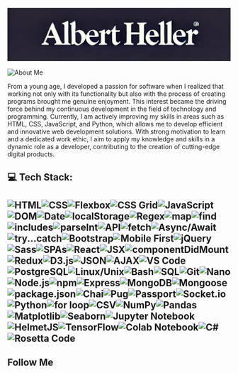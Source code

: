 ![Header](https://raw.githubusercontent.com/helleralbert770/helleralbert770/main/assets/7npck8nr.png)

![About Me](https://img.shields.io/badge/About%20Me-4B0082?style=flat-square)
 
 From a young age, I developed a passion for software when I realized that working not only with its functionality but also with the process of creating programs brought me genuine enjoyment. This interest became the driving force behind my continuous development in the field of technology and programming. Currently, I am actively improving my skills in areas such as HTML, CSS, JavaScript, and Python, which allows me to develop efficient and innovative web development solutions. With strong motivation to learn and a dedicated work ethic, I aim to apply my knowledge and skills in a dynamic role as a developer, contributing to the creation of cutting-edge digital products.

## 💻 Tech Stack:
## ![HTML](https://img.shields.io/badge/HTML-E34F26?style=flat-square&logo=html5&logoColor=white)![CSS](https://img.shields.io/badge/CSS-1572B6?style=flat-square&logo=css3&logoColor=white)![Flexbox](https://img.shields.io/badge/Flexbox-26A65B?style=flat-square&logo=css3&logoColor=white)![CSS Grid](https://img.shields.io/badge/CSS%20Grid-8B8B8B?style=flat-square&logo=css3&logoColor=white)![JavaScript](https://img.shields.io/badge/JavaScript-F7DF1E?style=flat-square&logo=javascript&logoColor=black)![DOM](https://img.shields.io/badge/DOM-4D4D4D?style=flat-square&logo=html5&logoColor=white)![Date](https://img.shields.io/badge/Date-blue?style=flat-square)![localStorage](https://img.shields.io/badge/localStorage-FFA500?style=flat-square&logo=html5&logoColor=white)![Regex](https://img.shields.io/badge/Regex-4B0082?style=flat-square&logo=javascript&logoColor=white)![map](https://img.shields.io/badge/map-007ACC?style=flat-square&logo=javascript&logoColor=white)![find](https://img.shields.io/badge/find-007ACC?style=flat-square&logo=javascript&logoColor=white)![includes](https://img.shields.io/badge/includes-007ACC?style=flat-square&logo=javascript&logoColor=white)![parseInt](https://img.shields.io/badge/parseInt-007ACC?style=flat-square&logo=javascript&logoColor=white)![API](https://img.shields.io/badge/API-4BC51B?style=flat-square&logo=api&logoColor=white)![fetch](https://img.shields.io/badge/fetch-00A9E0?style=flat-square&logo=javascript&logoColor=white)![Async/Await](https://img.shields.io/badge/Async%2FAwait-007ACC?style=flat-square&logo=javascript&logoColor=white)![try...catch](https://img.shields.io/badge/try...catch-FFCA28?style=flat-square&logo=javascript&logoColor=black)![Bootstrap](https://img.shields.io/badge/Bootstrap-563D7C?style=flat-square&logo=bootstrap&logoColor=white)![Mobile First](https://img.shields.io/badge/Mobile%20First-4CAF50?style=flat-square&logo=mobile&logoColor=white)![jQuery](https://img.shields.io/badge/jQuery-0769AD?style=flat-square&logo=jquery&logoColor=white)![Sass](https://img.shields.io/badge/Sass-CC6699?style=flat-square&logo=sass&logoColor=white)![SPAs](https://img.shields.io/badge/SPAs-React%20%26%20Redux-61DAFB?style=flat-square&logo=react&logoColor=white)![React](https://img.shields.io/badge/React-61DAFB?style=flat-square&logo=react&logoColor=black)![JSX](https://img.shields.io/badge/JSX-61DAFB?style=flat-square&logo=react&logoColor=black)![componentDidMount](https://img.shields.io/badge/componentDidMount-007ACC?style=flat-square&logo=react&logoColor=white)![Redux](https://img.shields.io/badge/Redux-764ABC?style=flat-square&logo=redux&logoColor=white)![D3.js](https://img.shields.io/badge/D3.js-F9A800?style=flat-square&logo=d3.js&logoColor=white)![JSON](https://img.shields.io/badge/JSON-000000?style=flat-square&logo=json&logoColor=white)![AJAX](https://img.shields.io/badge/AJAX-007ACC?style=flat-square&logo=javascript&logoColor=white)![VS Code](https://img.shields.io/badge/VS%20Code-007ACC?style=flat-square&logo=visual-studio-code&logoColor=white)![PostgreSQL](https://img.shields.io/badge/PostgreSQL-336791?style=flat-square&logo=postgresql&logoColor=white)![Linux/Unix](https://img.shields.io/badge/Linux%2FUnix-FCC624?style=flat-square&logo=linux&logoColor=black)![Bash](https://img.shields.io/badge/Bash-4EAA25?style=flat-square&logo=gnu-bash&logoColor=white)![SQL](https://img.shields.io/badge/SQL-003B57?style=flat-square&logo=mysql&logoColor=white)![Git](https://img.shields.io/badge/Git-F05032?style=flat-square&logo=git&logoColor=white)![Nano](https://img.shields.io/badge/Nano-00A86B?style=flat-square&logo=gnu&logoColor=white)![Node.js](https://img.shields.io/badge/Node.js-339933?style=flat-square&logo=nodedotjs&logoColor=white)![npm](https://img.shields.io/badge/npm-CB3837?style=flat-square&logo=npm&logoColor=white)![Express](https://img.shields.io/badge/Express-404D59?style=flat-square&logo=express&logoColor=white)![MongoDB](https://img.shields.io/badge/MongoDB-47A248?style=flat-square&logo=mongodb&logoColor=white)![Mongoose](https://img.shields.io/badge/Mongoose-880000?style=flat-square&logo=mongoose&logoColor=white)![package.json](https://img.shields.io/badge/package.json-4B8BBE?style=flat-square&logo=npm&logoColor=white)![Chai](https://img.shields.io/badge/Chai-5C6BC0?style=flat-square&logo=chai&logoColor=white)![Pug](https://img.shields.io/badge/Pug-A86454?style=flat-square&logo=pug&logoColor=white)![Passport](https://img.shields.io/badge/Passport-000000?style=flat-square&logo=passport&logoColor=white)![Socket.io](https://img.shields.io/badge/Socket.io-010101?style=flat-square&logo=socketdotio&logoColor=white)![Python](https://img.shields.io/badge/Python-3776AB?style=flat-square&logo=python&logoColor=white)![for loop](https://img.shields.io/badge/for%20loop-007ACC?style=flat-square&logo=javascript&logoColor=white)![CSV](https://img.shields.io/badge/CSV-FF5733?style=flat-square&logo=google-sheets&logoColor=white)![NumPy](https://img.shields.io/badge/NumPy-013243?style=flat-square&logo=numpy&logoColor=white)![Pandas](https://img.shields.io/badge/Pandas-150458?style=flat-square&logo=pandas&logoColor=white)![Matplotlib](https://img.shields.io/badge/Matplotlib-003B57?style=flat-square&logo=python&logoColor=white)![Seaborn](https://img.shields.io/badge/Seaborn-30A9DE?style=flat-square&logo=python&logoColor=white)![Jupyter Notebook](https://img.shields.io/badge/Jupyter%20Notebook-F37626?style=flat-square&logo=jupyter&logoColor=white)![HelmetJS](https://img.shields.io/badge/HelmetJS-3F8CFF?style=flat-square&logo=javascript&logoColor=white)![TensorFlow](https://img.shields.io/badge/TensorFlow-FF6F20?style=flat-square&logo=tensorflow&logoColor=white)![Colab Notebook](https://img.shields.io/badge/Colab%20Notebook-F9AB00?style=flat-square&logo=googlecolab&logoColor=white)![C#](https://img.shields.io/badge/C%23-239120?style=flat-square&logo=csharp&logoColor=white)![Rosetta Code](https://img.shields.io/badge/Rosetta%20Code-5B9BD5?style=flat-square&logo=github&logoColor=white) 










## Follow Me
